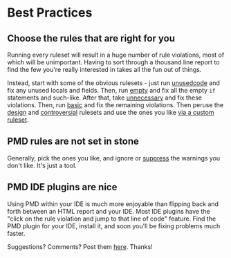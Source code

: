 <!--
    <author email="tom@infoether.com">Tom Copeland</author>
-->

# Best Practices

## Choose the rules that are right for you

Running every ruleset will result in a huge number of rule violations, most of which will be unimportant.
Having to sort through a thousand line report to find the few you're really interested in takes
all the fun out of things.

Instead, start with some of the obvious rulesets - just run [unusedcode][1] and fix any unused locals and fields.
Then, run [empty][8] and fix all the empty `if` statements and such-like. After that, take [unnecessary][9]
and fix these violations. Then, run [basic][2] and fix the remaining violations.
Then peruse the [design][3] and [controversial][4] rulesets and use the ones
you like [via a custom ruleset][5].

## PMD rules are not set in stone

Generally, pick the ones you like, and ignore or [suppress][6] the warnings you don't like. It's just a tool.

## PMD IDE plugins are nice

Using PMD within your IDE is much more enjoyable than flipping back and forth
between an HTML report and your IDE. Most IDE plugins have the "click on the rule
violation and jump to that line of code" feature. Find the PMD plugin for your IDE, install it,
and soon you'll be fixing problems much faster.

Suggestions?  Comments?  Post them [here][7]. Thanks!


[1]: ../pmd-java/rules/index.html#Unused_Code 
[2]: ../pmd-java/rules/index.html#Basic
[3]: ../pmd-java/rules/index.html#Design
[4]: ../pmd-java/rules/index.html#Controversial
[5]: ../customizing/howtomakearuleset.html
[6]: ../usage/suppressing.html
[7]: https://github.com/pmd/pmd/issues
[8]: ../pmd-java/rules/index.html#Empty_Code
[9]: ../pmd-java/rules/index.html#Unnecessary

